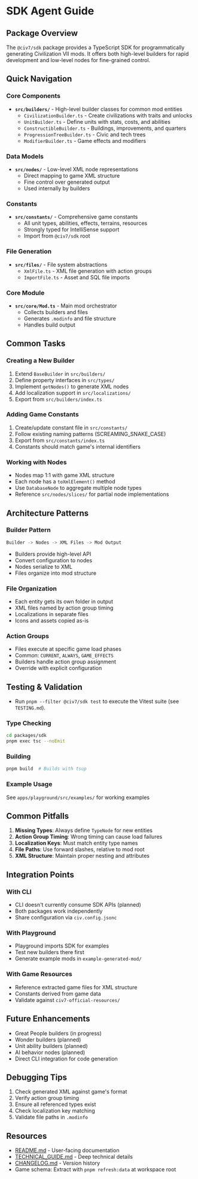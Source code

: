 # SDK Agent Guide

## Package Overview
The `@civ7/sdk` package provides a TypeScript SDK for programmatically generating Civilization VII mods. It offers both high-level builders for rapid development and low-level nodes for fine-grained control.

## Quick Navigation

### Core Components
- **`src/builders/`** - High-level builder classes for common mod entities
  - `CivilizationBuilder.ts` - Create civilizations with traits and unlocks
  - `UnitBuilder.ts` - Define units with stats, costs, and abilities
  - `ConstructibleBuilder.ts` - Buildings, improvements, and quarters
  - `ProgressionTreeBuilder.ts` - Civic and tech trees
  - `ModifierBuilder.ts` - Game effects and modifiers

### Data Models
- **`src/nodes/`** - Low-level XML node representations
  - Direct mapping to game XML structure
  - Fine control over generated output
  - Used internally by builders

### Constants
- **`src/constants/`** - Comprehensive game constants
  - All unit types, abilities, effects, terrains, resources
  - Strongly typed for IntelliSense support
  - Import from `@civ7/sdk` root

### File Generation
- **`src/files/`** - File system abstractions
  - `XmlFile.ts` - XML file generation with action groups
  - `ImportFile.ts` - Asset and SQL file imports

### Core Module
- **`src/core/Mod.ts`** - Main mod orchestrator
  - Collects builders and files
  - Generates `.modinfo` and file structure
  - Handles build output

## Common Tasks

### Creating a New Builder
1. Extend `BaseBuilder` in `src/builders/`
2. Define property interfaces in `src/types/`
3. Implement `getNodes()` to generate XML nodes
4. Add localization support in `src/localizations/`
5. Export from `src/builders/index.ts`

### Adding Game Constants
1. Create/update constant file in `src/constants/`
2. Follow existing naming patterns (SCREAMING_SNAKE_CASE)
3. Export from `src/constants/index.ts`
4. Constants should match game's internal identifiers

### Working with Nodes
- Nodes map 1:1 with game XML structure
- Each node has a `toXmlElement()` method
- Use `DatabaseNode` to aggregate multiple node types
- Reference `src/nodes/slices/` for partial node implementations

## Architecture Patterns

### Builder Pattern
```typescript
Builder -> Nodes -> XML Files -> Mod Output
```
- Builders provide high-level API
- Convert configuration to nodes
- Nodes serialize to XML
- Files organize into mod structure

### File Organization
- Each entity gets its own folder in output
- XML files named by action group timing
- Localizations in separate files
- Icons and assets copied as-is

### Action Groups
- Files execute at specific game load phases
- Common: `CURRENT`, `ALWAYS`, `GAME_EFFECTS`
- Builders handle action group assignment
- Override with explicit configuration

## Testing & Validation

- Run `pnpm --filter @civ7/sdk test` to execute the Vitest suite (see `TESTING.md`).

### Type Checking
```bash
cd packages/sdk
pnpm exec tsc --noEmit
```

### Building
```bash
pnpm build  # Builds with tsup
```

### Example Usage
See `apps/playground/src/examples/` for working examples

## Common Pitfalls

1. **Missing Types**: Always define `TypeNode` for new entities
2. **Action Group Timing**: Wrong timing can cause load failures
3. **Localization Keys**: Must match entity type names
4. **File Paths**: Use forward slashes, relative to mod root
5. **XML Structure**: Maintain proper nesting and attributes

## Integration Points

### With CLI
- CLI doesn't currently consume SDK APIs (planned)
- Both packages work independently
- Share configuration via `civ.config.jsonc`

### With Playground
- Playground imports SDK for examples
- Test new builders there first
- Generate example mods in `example-generated-mod/`

### With Game Resources
- Reference extracted game files for XML structure
- Constants derived from game data
- Validate against `civ7-official-resources/`

## Future Enhancements
- Great People builders (in progress)
- Wonder builders (planned)
- Unit ability builders (planned)
- AI behavior nodes (planned)
- Direct CLI integration for code generation

## Debugging Tips
1. Check generated XML against game's format
2. Verify action group timing
3. Ensure all referenced types exist
4. Check localization key matching
5. Validate file paths in `.modinfo`

## Resources
- [README.md](./README.md) - User-facing documentation
- [TECHNICAL_GUIDE.md](./TECHNICAL_GUIDE.md) - Deep technical details
- [CHANGELOG.md](./CHANGELOG.md) - Version history
- Game schema: Extract with `pnpm refresh:data` at workspace root
